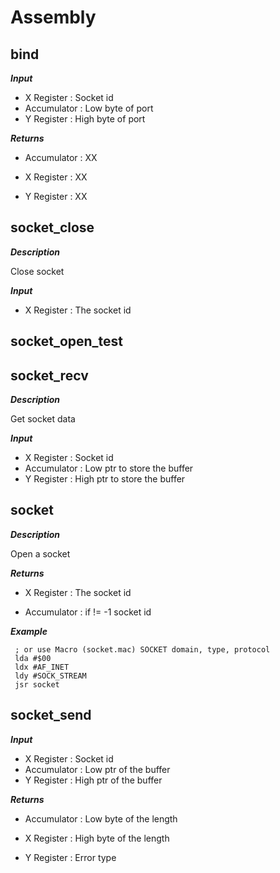 # Assembly

## bind

***Input***

* X Register : Socket id
* Accumulator : Low byte of port
* Y Register : High byte of port

***Returns***

* Accumulator : XX 

* X Register : XX 

* Y Register : XX 



## socket_close

***Description***

Close socket

***Input***

* X Register : The socket id


## socket_open_test



## socket_recv

***Description***

Get socket data

***Input***

* X Register : Socket id
* Accumulator : Low ptr to store the buffer
* Y Register : High ptr to store the buffer


## socket

***Description***

Open a socket


***Returns***

* X Register : The socket id

* Accumulator : if != -1 socket id


***Example***

```ca65
 ; or use Macro (socket.mac) SOCKET domain, type, protocol
 lda #$00
 ldx #AF_INET
 ldy #SOCK_STREAM
 jsr socket
```



## socket_send

***Input***

* X Register : Socket id
* Accumulator : Low ptr of the buffer
* Y Register : High ptr of the buffer

***Returns***

* Accumulator : Low byte of the length

* X Register : High byte of the length

* Y Register : Error type



